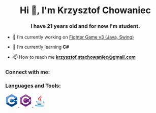 <h1 align="center">Hi 👋, I'm Krzysztof Chowaniec</h1>
<h3 align="center">I have 21 years old and for now I'm student.</h3>

- 🔭 I’m currently working on [Fighter Game v3 (Java, Swing)](https://github.com/KrzyStaCho/Fighter-Game-v3)

- 🌱 I’m currently learning **C#**

- 📫 How to reach me **krzysztof.stachowaniec@gmail.com**

<h3 align="left">Connect with me:</h3>
<p align="left">
</p>

<h3 align="left">Languages and Tools:</h3>
<p align="left"> <a href="https://www.w3schools.com/cpp/" target="_blank" rel="noreferrer"> <img src="https://raw.githubusercontent.com/devicons/devicon/master/icons/cplusplus/cplusplus-original.svg" alt="cplusplus" width="40" height="40"/> </a> <a href="https://www.w3schools.com/cs/" target="_blank" rel="noreferrer"> <img src="https://raw.githubusercontent.com/devicons/devicon/master/icons/csharp/csharp-original.svg" alt="csharp" width="40" height="40"/> </a> <a href="https://www.java.com" target="_blank" rel="noreferrer"> <img src="https://raw.githubusercontent.com/devicons/devicon/master/icons/java/java-original.svg" alt="java" width="40" height="40"/> </a> </p>
